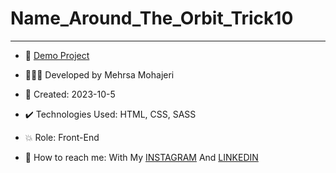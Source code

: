 # Name_Around_The_Orbit_Trick10

****

- 🔗 [Demo Project]()
  
- 👩🏻‍💻 Developed by Mehrsa Mohajeri

- 📆 Created: 2023-10-5

- ✔️ Technologies Used: HTML, CSS, SASS

- 💥 Role: Front-End

- 📲 How to reach me: With My [INSTAGRAM](https://www.instagram.com/mehrsa_mohajeri_developer) And [LINKEDIN](https://www.linkedin.com/in/mehrsa-mohajeri-developer)
